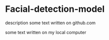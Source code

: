 # Facial-detection-model
description
some text written on github.com

some text written on my local computer
